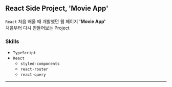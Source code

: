 ## React Side Project, 'Movie App'

`React` 처음 배울 때 개발했던 웹 페이지 **'Movie App'** <br/>
처음부터 다시 만들어보는 Project

### Skills
- `TypeScript`
- `React`
    - `styled-components`
    - `react-router`
    - `react-query`

---

